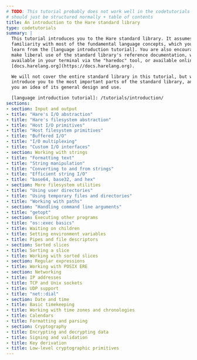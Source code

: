 ```yaml
---
# TODO: This tutorial probably does not work well in the codetutorials template,
# should just be structured normally + table of contents
title: An introduction to the Hare standard library
type: codetutorials
summary: |
  This tutorial introduces you to the Hare standard library. It assumes
  familiarity with most of the fundamental language concepts, which you can
  learn from the [language introduction tutorial]. You are also encouraged to
  make liberal use of the standard library's reference documentation, which is
  available in your terminal via the "haredoc" tool, or available online at
  [docs.harelang.org](https://docs.harelang.org).

  We will not cover the entire standard library in this tutorial, but we will
  introduce you to the most important parts of the standard library, and give
  you an idea of its general design and use.

  [language introduction tutorial]: /tutorials/introduction/
sections:
- section: Input and output
- title: "Hare's I/O abstraction"
- title: "Hare's filesystem abstraction"
- title: "Host I/O primitives"
- title: "Host filesystem primitives"
- title: "Buffered I/O"
- title: "I/O multiplexing"
- title: "Custom I/O interfaces"
- section: Working with strings
- title: "Formatting text"
- title: "String manipulation"
- title: "Converting to and from strings"
- title: "Efficient string I/O"
- title: "base64, base32, and hex"
- section: More filesystem utilities
- title: "Using user directories"
- title: "Using temporary files and directories"
- title: "Working with paths"
- section: "Handling command line arguments"
- title: "getopt"
- section: Executing other programs
- title: "os::exec basics"
- title: Waiting on children
- title: Setting environment variables
- title: Pipes and file descriptors
- section: Sorted slices
- title: Sorting a slice
- title: Working with sorted slices
- section: Regular expressions
- title: Working with POSIX ERE
- section: Networking
- title: IP addresses
- title: TCP and Unix sockets
- title: UDP support
- title: "net::dial"
- section: Date and time
- title: Basic timekeeping
- title: Working with time zones and chronologies
- title: Calendars
- title: Formatting and parsing
- section: Cryptography
- title: Encrypting and decrypting data
- title: Signing and validation
- title: Key derivation
- title: Low-level cryptographic primitives
---
```

